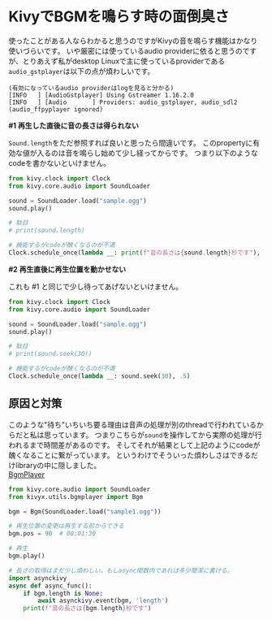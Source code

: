 # KivyでBGMを鳴らす時の面倒臭さ

使ったことがある人ならわかると思うのですがKivyの音を鳴らす機能はかなり使いづらいです。
いや厳密には使っているaudio providerに依ると思うのですが、とりあえず私がdesktop Linuxで主に使っているproviderである`audio_gstplayer`は以下の点が煩わしいです。

```
(有効になっているaudio providerはlogを見ると分かる)
[INFO   ] [AudioGstplayer] Using Gstreamer 1.16.2.0
[INFO   ] [Audio       ] Providers: audio_gstplayer, audio_sdl2 (audio_ffpyplayer ignored)
```

**#1 再生した直後に音の長さは得られない**

`Sound.length`をただ参照すれば良いと思ったら間違いです。
このpropertyに有効な値が入るのは音を鳴らし始めて少し経ってからです。
つまり以下のようなcodeを書かないといけません。

```python
from kivy.clock import Clock
from kivy.core.audio import SoundLoader

sound = SoundLoader.load("sample.ogg")
sound.play()

# 駄目
# print(sound.length)

# 機能するがcodeが醜くなるのが不満
Clock.schedule_once(lambda __: print(f"音の長さは{sound.length}秒です"), .5)  
```

**#2 再生直後に再生位置を動かせない**

これも #1 と同じで少し待ってあげないといけません。

```python
from kivy.clock import Clock
from kivy.core.audio import SoundLoader

sound = SoundLoader.load("sample.ogg")
sound.play()

# 駄目
# print(sound.seek(30))

# 機能するがcodeが醜くなるのが不満
Clock.schedule_once(lambda __: sound.seek(30), .5)
```

## 原因と対策

このような"待ち"いちいち要る理由は音声の処理が別のthreadで行われているからだと私は思っています。
つまりこちらが`sound`を操作してから実際の処理が行われるまで時間差があるのです。
そしてそれが結果として上記のようにcodeが醜くなることに繋がっています。
というわけでそういった煩わしさはできるだけlibraryの中に隠しました。  
[BgmPlayer](https://github.com/gottadiveintopython/kivyx.utils.bgmplayer)

```python
from kivy.core.audio import SoundLoader
from kivyx.utils.bgmplayer import Bgm

bgm = Bgm(SoundLoader.load("sample1.ogg"))

# 再生位置の変更は再生する前からできる
bgm.pos = 90  # 00:01:30

# 再生
bgm.play()

# 長さの取得はまだ少し煩わしい。もしasync関数内であれば多少簡潔に書ける。
import asynckivy
async def async_func():
    if bgm.length is None:
        await asynckivy.event(bgm, 'length')
    print(f"音の長さは{bgm.length}秒です")
```
